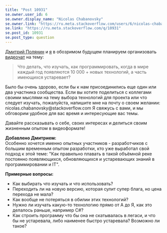 ```yaml
---
title: "Post 10931"
se.owner.user_id: 6
se.owner.display_name: "Nicolas Chabanovsky"
se.owner.link: "https://ru.meta.stackoverflow.com/users/6/nicolas-chabanovsky"
se.link: "https://ru.meta.stackoverflow.com/q/10931"
se.post_id: 10931
se.post_type: question
---
```

<p><a href="https://ru.stackoverflow.com/users/205037/?tab=profile">Дмитрий Полянин</a> и <a href="https://ru.stackoverflow.com/users/6/?tab=profile">я</a> в обозримом будущем планируем организовать <a href="/questions/tagged/%d0%b2%d0%b8%d0%b4%d0%b5%d0%be%d1%87%d0%b0%d1%82" class="post-tag" title="показать вопросы с меткой [видеочат]" rel="tag">видеочат</a> на тему:</p>
<blockquote>
<p>Что делать, что изучать, как программировать, когда в мире каждый год появляются 10 000 + новых технологий, а часть имеющихся устаревает?</p>
</blockquote>
<p>Было бы очень здорово, если бы к нам присоединились еще один или два участника сообщества. Если вы хотите поделиться с коллегами своими мыслями на тему выбора технологий для проекта или что следует изучать, пожалуйста, напишите мне на почту о своем желании: nicolas.chabanovsky@stackoverflow.com Я свяжусь с вами, и мы обговорим удобное для вас время и интересующие вас темы.</p>
<p>Давайте рассказывать о себе, своих интересах и делиться своим жизненным опытом в видеоформате!</p>
<p><strong>Добавлено Дмитрием:</strong><br />
Особенно хочется именно опытных участников - разработчиков с большим временным опытом разработки, кто уже выработал свой подход к этой теме: &quot;Как правильно плавать в такой объёмной реке постоянно появляющихся, обновляющихся и устаревающих знаний в программировании и IT&quot;.</p>
<p><strong>Примерные вопросы:</strong></p>
<ul>
<li>Как выбирать что изучать и что использовать?</li>
<li>Переходить ли на новую версию, которая сулит супер блага, но цена перехода не мала?</li>
<li>Как вообще не потеряться в обилии этих технологий?</li>
<li>Нужно ли изучать какую-то технологию прямо от А до Я, как это делалось раньше, например C#?</li>
<li>Как строить программу что бы она не скатывалась в легаси, и что бы не устаревала, либо наименее быстро устаревала? Возможно ли такое?</li>
</ul>
